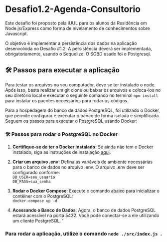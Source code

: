 # Desafio1.2-Agenda-Consultorio

 Este desafio foi proposto pela iUUL para os alunos da Residência em Node.js/Express como forma de nivelamento de conhecimentos sobre Javascript.

 O objetivo é implementar a persistência dos dados na aplicação desenvolvida no Desafio #1.2. A persistência deverá ser implementada, obrigatoriamente, usando o Sequelize. O SGBD usado foi o Postgresql.

 ## 🛠️ Passos para executar a aplicação
Para testar os arquivos no seu computador, deve se ter instalado o node. Após isso, basta realizar um git clone ou baixar os arquivos e coloca-los no seu diretório local e executar o seguinte comando no terminal ``` npm install ``` para instalar os pacotes necessários para rodar os códigos.

 Para a hospedagem do banco de dados PostgreSQL, foi utilizado o Docker, que permite configurar e executar o banco de forma isolada e simplificada. Seguem os passos para executar o PostgreSQL usando Docker:


### 🛠️ Passos para rodar o PostgreSQL no Docker

1. **Certifique-se de ter o Docker instalado:** Se ainda não tem o Docker instalado, siga as instruções de instalação [aqui](https://docs.docker.com/get-started/get-docker/).

2. **Criar um arquivo .env:** Defina as variáveis de ambiente necessárias para o banco de dados no arquivo .env. O arquivo .env deve ser configurado conforme:</br> ```DB_USER=seu_usuario```</br> ```DB_PASS=sua_senha```

3. **Rodar o Docker Compose**: Execute o comando abaixo para inicializar o contêiner com o PostgreSQL: </br> ```docker-compose up -d```

4. **Acessando o Banco de Dados**: Agora, o banco de dados PostgreSQL estará acessível na porta 5432. Você pode conectar-se a ele utilizando um cliente PostgreSQL.
'

### Para rodar a aplicação, utilize o comando ```node ./src/index.js ```.


